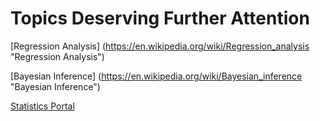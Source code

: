 # Topics Deserving Further Attention

[Regression Analysis] (https://en.wikipedia.org/wiki/Regression_analysis "Regression Analysis")  

[Bayesian Inference] (https://en.wikipedia.org/wiki/Bayesian_inference "Bayesian Inference")

[Statistics Portal](https://en.wikipedia.org/wiki/Portal:Statistics "Statistics Portal")